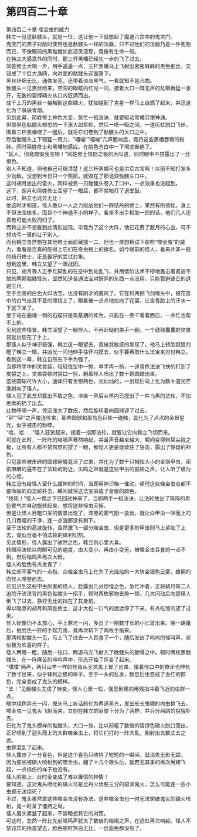 # 第四百二十章

第四百二十章 噬金虫的威力\
韩立一见这骷髅头，就是一怔，这让他一下就想起了魔道六宗中的鬼灵门。\
鬼灵门的弟子对敌时使用也是骷髅头一样的法器，只不过他们的法器乃是一件死物而已，不像眼前的黑骷髅如此活灵活现，竟像有生命一般。\
在韩立大感意外的同时，那三杆黑幡已经先一步的飞了过去。\
简姓修士大喝一声，用手遥遥一点，三杆黑幡马上飞射出密密麻麻的黑色细丝，交错成了个巨大渔网，向对面的骷髅头迎面罩下。\
黑丝纤细无比，通体发亮，还带着淡淡黑气，一看就知不是凡物。\
骷髅头一见黑丝喷来，空洞的眼眶内红光一闪，接着大口一阵无声的乱嚼再猛一张开，无数的碧绿磷火从口内狂涌而出。\
成千上万的黑丝一接触到这些磷火，犹如碰到了克星一样马上自燃了起来，并迅速化为了袅袅青烟。\
见到此幕，简姓修士神色大变，急忙一掐法诀，就要驱动黑幡另使神通。\
但那黑色骷髅头却忽的一下涨大如车轮，然后一喷一吸之间，一道灰虹脱口飞出，围着三杆黑幡绕了一圈后，就将它们卷到了骷髅头的大口之中。\
然后骷髅头上下颚猛一用力，“嘎嘣”“嘎嘣”几声脆响后，竟将这些黑幡吞嚼的粉碎。同时简姓修士和黑幡地感应。在脸色苍白中一下彻底断绝了。\
“妖人，你竟敢毁我宝物！”简姓修士惊怒之极的大叫道，同时眼中不禁露出了一丝惧色。\
别人不知道，但他自己可很清楚！这三杆黑幡可也是洪荒古宝啊！以前不知打发多少劲敌，没想到今日只一个照面，就毁在了那诡异骷髅头口中。\
这时胡月放出的雷火，同样被另一只骷髅头卷入了口中，一点效果也没起到。\
这下，胡月和简姓修士互望了一眼后，都不禁暗打了退堂鼓。\
此时，韩立也诧异无比！\
他这时才知道，怪人敢以一人之力挑战他们一群结丹的修士，果然有所倚仗。身上不但法宝极多，而且个个神通不小的样子。看来不出手相助一把的话，他们几人还真有可能大败而归了。\
而韩立并不想看到此情形出现。毕竟为了这个大阵，他已花费了数月的心血，可不想功亏一篑的让于别人。\
而且韩立虽然想在其他修士面前藏拙一二，但也一直想稍试下那些“噬金虫”的威力，看看是否真的配得上它们在奇虫榜上的排名。如今眼前的怪人，看来并非一般的结丹修士，正是最好的尝试对象。\
想到这里，韩立又望了一眼战团。\
只见，胡月等人正手忙脚乱的在空中到处乱飞，并用低阶法术不停地轰击着紧追不放的两颗骷髅怪头，显然知道普通法宝对妖异的东西一点没用，只能暂避锋芒的退避三尺。\
至于金青的白色大印法宝，也没有刚才的威风了。它在和两把飞剑缠头中，被花篮中的白气出其不意的缠绕上了，眼看被一点点地拉向了花篮，让金青脸上的汗水一下就下来了。\
至于站在曲魂一侧的石蝶只是筑基期的修为，只能在一旁干看着而已，一点忙也帮不上的。\
见到这些情景，韩立深望了一眼怪人，不再迟疑的单手一翻，一个鼓鼓囊囊的灵兽袋就出现在了手上。\
那怪人似乎神识极强，韩立这一眼望去，竟被其敏感的发现了。他马上转脸狠狠的瞪了韩立一眼，并凶光一闪地伸手往怀内摸去，似乎要再取什么法宝来对付韩立。\
看到这一幕，韩立自然先下手为强了。\
当即将手中的灵兽袋，轻轻往空中一抛，单手再一扬，一道青色法诀飞快的打到了皮袋之上。灵兽袋顿时袋口一抖，朝着怪人喷出了数十颗圆球出来。\
这些圆球尺许大小，通体只有金银两色，光灿灿的，一出现后马上化为数十道光芒激射向了怪人。\
怪人见了此景却露出不屑之色，冷笑一声后从怀内已摸出了一件乌黑的法轮，不加思索的扔了出去。\
此物呼啸一声，凭空涨大了数倍，然后旋转着向圆球迎了过去。\
“砰”“砰”之声接连传来，那些圆球和那乌色巨轮一碰触，就化为了点点的金银星光，似乎被击的粉碎。\
“哈，哈……”怪人狂笑起来，接着一指那法轮，就要让它向韩立飞切而来。\
可就在此时，一阵阵的嗡嗡声蓦然响起，并且声音越来越大，瞬间变得刺耳尖锐之极，让所有人都不禁愕然的望了一眼，那怪人更是收敛住了狂态，露出了惊疑的神色。\
只见那些被击碎的圆球碎屑竟活了过来，并化为了数千只拇指大小的金银甲虫，密密麻麻的遍布在了法轮的附近，尖鸣之声就是这些甲虫的振翅之声，让人听了极为的心惊。\
韩立没有给怪人留什么缓神的时间，当即用神识略一催动，顿时这些噬金虫全都不要命般的向法轮扑去，瞬间就将这法宝染成了金银的颜色。\
“找死！”怪人一愣之下已回过神来了，当即两手一掐法诀，让法轮放出了阵阵的黑色雾气并自动旋转起来，想将这些怪虫灭掉。\
但是让怪人目瞪口呆的情景出现了，漆黑的雾气刚一放出，就让众甲虫一哄而上的几口吞噬的干净，连一点渣都没有剩下。\
至于法轮的高速旋转，虽然激飞一部分噬金虫，但是更多的甲虫则马上紧贴了上去，竟似丝毫不怕法轮的锋利切割。\
见此情形，怪人露出了骇然之色，韩立则心里大喜。\
转眼间法轮以肉眼可见的速度，由大变小，再由小变无，被噬金虫吞食的一点不剩，然后嗡鸣声再次大起。\
怪人的脸色有点发青了！\
韩立却不客气的一点指，众噬金虫马上化为了光灿灿的一大块金银色云雾，蜂拥的向怪人席卷而去。\
已见识到这些甲虫厉害的怪人，脸露出几分惊惶之色，急忙冲着，正将胡月等二人追的汗流浃背的黑色骷髅头一招手，顿时两枚邪物去势一顿，几次闪动后向那怪人倒飞了过去，狰狞无比的挡在了其身前。\
得以喘息的胡月和简姓修士，这才大松一口气的远远停了下来，有点吃惊的望了过来。\
怪人好像仍不太放心，手上寒光一闪，多出了一把数寸长的小匕首出来。略一踌躇后，他脸色一狞的手起刀落，竟再次斩下了两枚手指来。\
那两枚骷髅头一见，马上飞了过去一人吞食了一个，随后发出了呜呜的怪叫声，状似极为欢喜的样子。\
怪人两眼一瞪，随后一张口，两道乌光飞射入了骷髅头的额骨之中。顿时两枚黑骷髅头，在一阵痛苦的呻吟声中，形态开始了异变了起来。\
“噗噗”两声，两只山羊一样的怪角从天灵盖上冒了出来，接着怪口中的獠牙也伸长了数寸出来，似乎锋利之极的样子。至于一头的乱发，数息后也变成了血红的颜色，完全变成了鬼头的模样。\
“去！”见骷髅头完成了转变，怪人心里一松，强忍剧痛的用残指冲着飞近的虫群一点。\
眼中绿色异光一闪，鬼头马上听话的化为两道黑光，发出长长鬼啸的向虫群飞去。\
噬金虫一见鬼头飞射而来，立刻在韩立的驱使下分为了两群，并兵分两路的狠狠扑去。\
已化为了鬼头模样的骷髅头，大口一张，比以前粗了数倍的碧绿色磷火脱口而出，正好喷到了迎头而上的大群噬金虫上，将它们打的一阵大乱，倒射出去数丈去之远。\
虫群混乱了起来。\
怪人露出了一分喜色，但是这个喜色只维持了短短的一瞬间，就消失无影无踪。\
因为那些被磷火喷射到的噬金虫，翻了十几个跟头后，就若无其事的再次展翅飞起，一点损伤的样子也没有。\
怪人的脸上，此时全变成了难以置信的神情！\
要知道，这对鬼头喷吐的磷火可是比丹火优胜三分的碧渊鬼火，怎么可能连一些小虫都无法烧死？\
不过，鬼头虽然拿这些噬金虫没有办法，这些噬金虫也一时无法突破鬼头的磷火喷射，竟一时呈了僵持之局。\
怪人眉头紧皱了起来，不禁暗想其它的对策。\
可这时，忽然一阵比先前嗡鸣声犹大了数倍的嗡嗡之声，在远处再次响起。怪人不禁诧异的抬首望去，脸色顿时煞白无比，一丝血色都没有了。
